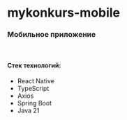 # mykonkurs-mobile
<h3>Мобильное приложение</h3>
<br><h4>Стек технологий:</h4>
<ul>
  <li>React Native</li>
  <li>TypeScript</li>
  <li>Axios</li>
  <li>Spring Boot</li>
  <li>Java 21</li>
</ul>
